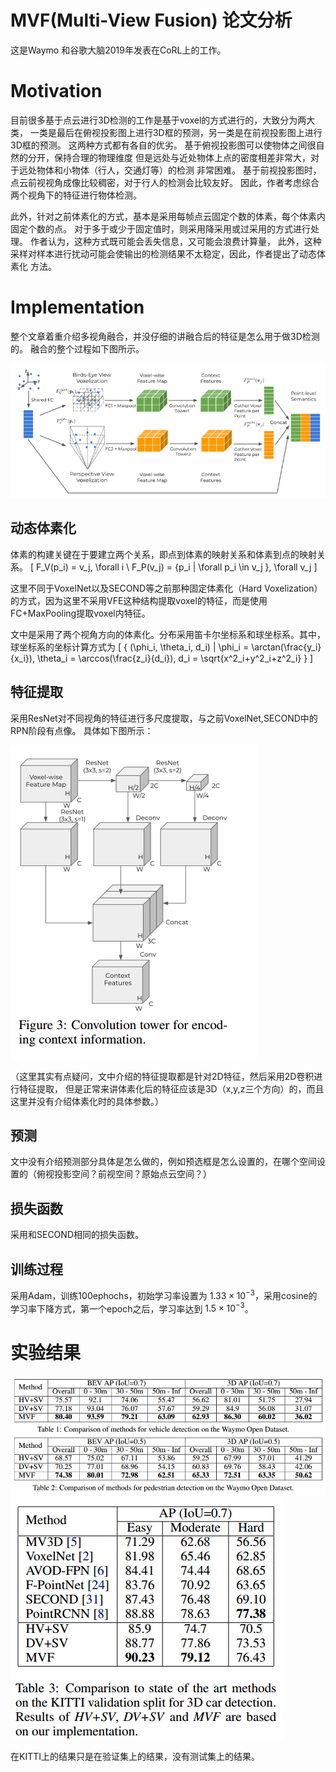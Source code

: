 # MVF(Multi-View Fusion) 论文分析

这是Waymo 和谷歌大脑2019年发表在CoRL上的工作。

# Motivation
目前很多基于点云进行3D检测的工作是基于voxel的方式进行的，大致分为两大类，
一类是最后在俯视投影图上进行3D框的预测，另一类是在前视投影图上进行3D框的预测。
这两种方式都有各自的优劣。
基于俯视投影图可以使物体之间很自然的分开，保持合理的物理维度
但是远处与近处物体上点的密度相差非常大，对于远处物体和小物体（行人，交通灯等）的检测
非常困难。
基于前视投影图时，点云前视视角成像比较稠密，对于行人的检测会比较友好。
因此，作者考虑综合两个视角下的特征进行物体检测。

此外，针对之前体素化的方式，基本是采用每帧点云固定个数的体素，每个体素内固定个数的点。
对于多于或少于固定值时，则采用降采用或过采用的方式进行处理。
作者认为，这种方式既可能会丢失信息，又可能会浪费计算量，
此外，这种采样对样本进行扰动可能会使输出的检测结果不太稳定，因此，作者提出了动态体素化
方法。

# Implementation
整个文章着重介绍多视角融合，并没仔细的讲融合后的特征是怎么用于做3D检测的。
融合的整个过程如下图所示。

<img alt="MVF-c71ff677.png" src="assets/MVF-c71ff677.png" width="" height="" >

## 动态体素化
体素的构建关键在于要建立两个关系，即点到体素的映射关系和体素到点的映射关系。
\[
F_V(p_i) = v_j, \forall i \\
F_P(v_j) = \{p_i | \forall p_i \in v_j \}, \forall v_j
\]

这里不同于VoxelNet以及SECOND等之前那种固定体素化（Hard Voxelization）的方式，因为这里不采用VFE这种结构提取voxel的特征，而是使用FC+MaxPooling提取voxel内特征。

文中是采用了两个视角方向的体素化。分布采用笛卡尔坐标系和球坐标系。其中，球坐标系的坐标计算方式为
\[
\{ (\phi_i, \theta_i, d_i) | \phi_i = \arctan(\frac{y_i}{x_i}), \theta_i = \arccos(\frac{z_i}{d_i}),
d_i = \sqrt{x^2_i+y^2_i+z^2_i} \}
\]

## 特征提取
采用ResNet对不同视角的特征进行多尺度提取，与之前VoxelNet,SECOND中的RPN阶段有点像。
具体如下图所示：

<img alt="MVF-45599cc1.png" src="assets/MVF-45599cc1.png" width="" height="" >

（这里其实有点疑问，文中介绍的特征提取都是针对2D特征，然后采用2D卷积进行特征提取，
但是正常来讲体素化后的特征应该是3D（x,y,z三个方向）的，而且这里并没有介绍体素化时的具体参数。）

## 预测
文中没有介绍预测部分具体是怎么做的，例如预选框是怎么设置的，在哪个空间设置的（俯视投影空间？前视空间？原始点云空间？）

## 损失函数
采用和SECOND相同的损失函数。

## 训练过程
采用Adam，训练100ephochs，初始学习率设置为 $1.33 \times 10^{-3}$，采用cosine的学习率下降方式，第一个epoch之后，学习率达到 $1.5 \times 10^{-3}$。

# 实验结果

<img alt="MVF-ce712ced.png" src="assets/MVF-ce712ced.png" width="" height="" >


<img alt="MVF-f3f34b47.png" src="assets/MVF-f3f34b47.png" width="" height="" >

在KITTI上的结果只是在验证集上的结果，没有测试集上的结果。
